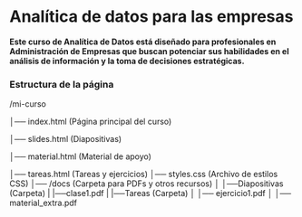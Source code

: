 # Analítica de datos para las empresas
**Este curso de Analítica de Datos está diseñado para profesionales en Administración de Empresas que buscan potenciar sus habilidades en el análisis de información y la toma de decisiones estratégicas.**

### Estructura de la página
/mi-curso

│── index.html        (Página principal del curso)

│── slides.html       (Diapositivas)

│── material.html     (Material de apoyo)

│── tareas.html       (Tareas y ejercicios)
│── styles.css        (Archivo de estilos CSS)
│── /docs             (Carpeta para PDFs y otros recursos)
│   │──Diapositivas   (Carpeta) 
|      |──clase1.pdf
|   |──Tareas         (Carpeta)
│      │── ejercicio1.pdf
│   │── material_extra.pdf
